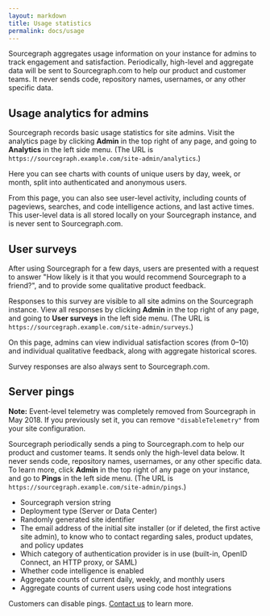 ```yaml
---
layout: markdown
title: Usage statistics
permalink: docs/usage
---
```


Sourcegraph aggregates usage information on your instance for admins to track engagement and satisfaction. Periodically, high-level and aggregate data will be sent to Sourcegraph.com to help our product and customer teams. It never sends code, repository names, usernames, or any other specific data.

## Usage analytics for admins

Sourcegraph records basic usage statistics for site admins. Visit the analytics page by clicking **Admin** in the top right of any page, and going to **Analytics** in the left side menu. (The URL is `https://sourcegraph.example.com/site-admin/analytics`.)

Here you can see charts with counts of unique users by day, week, or month, split into authenticated and anonymous users.

From this page, you can also see user-level activity, including counts of pageviews, searches, and code intelligence actions, and last active times. This user-level data is all stored locally on your Sourcegraph instance, and is never sent to Sourcegraph.com.

## User surveys

After using Sourcegraph for a few days, users are presented with a request to answer "How likely is it that you would recommend Sourcegraph to a friend?", and to provide some qualitative product feedback.

Responses to this survey are visible to all site admins on the Sourcegraph instance. View all responses by clicking **Admin** in the top right of any page, and going to **User surveys** in the left side menu. (The URL is `https://sourcegraph.example.com/site-admin/surveys`.)

On this page, admins can view individual satisfaction scores (from 0–10) and individual qualitative feedback, along with aggregate historical scores.

Survey responses are also always sent to Sourcegraph.com.

## Server pings

<div class="alert alert-info">

**Note:** Event-level telemetry was completely removed from Sourcegraph in May 2018. If you previously set it, you can remove <code>"disableTelemetry"</code> from your site configuration.

</div>

Sourcegraph periodically sends a ping to Sourcegraph.com to help our product and customer teams. It sends only the high-level data below. It never sends code, repository names, usernames, or any other specific data. To learn more, click **Admin** in the top right of any page on your instance, and go to **Pings** in the left side menu. (The URL is `https://sourcegraph.example.com/site-admin/pings`.)

- Sourcegraph version string
- Deployment type (Server or Data Center)
- Randomly generated site identifier
- The email address of the initial site installer (or if deleted, the first active site admin), to know who to contact regarding sales, product updates, and policy updates
- Which category of authentication provider is in use (built-in, OpenID Connect, an HTTP proxy, or SAML)
- Whether code intelligence is enabled
- Aggregate counts of current daily, weekly, and monthly users
- Aggregate counts of current users using code host integrations

Customers can disable pings. [Contact us](/contact) to learn more.
